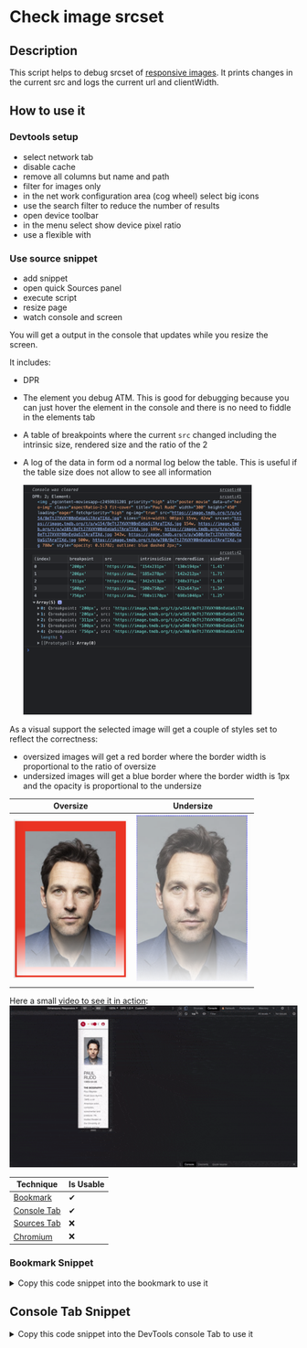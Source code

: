 # Check image srcset

## Description
This script helps to debug srcset of [responsive images](web.dev/responsive-images). 
It prints changes in the current src and logs the current url and clientWidth. 

## How to use it

### Devtools setup
- select network tab
- disable cache
- remove all columns but name and path 
- filter for images only 
- in the net work configuration area (cog wheel) select big icons
- use the search filter to reduce the number of results
- open device toolbar
- in the menu select show device pixel ratio
- use a flexible with

### Use source snippet
- add snippet
- open quick Sources panel 
- execute script
- resize page
- watch console and screen

You will get a output in the console that updates while you resize the screen.

It includes:
- DPR
- The element you debug ATM. This is good for debugging because you can just hover the element in the console and there is no need to fiddle in the elements tab
- A table of breakpoints where the current `src` changed including the intrinsic size, rendered size and the ratio of the 2
- A log of the data in form od a normal log below the table. This is useful if the table size does not allow to see all information

  <img src="./assets/srcset-script-debugging--console_michael-hladky.png" alt="srcset debugging console output" width="400"/>

As a visual support the selected image will get a couple of styles set to reflect the correctness:
- oversized images will get a red border where the border width is proportional to the ratio of oversize
- undersized images will get a blue border where the border width is 1px and the opacity is proportional to the undersize

| Oversize    | Undersize  |
| ----------- | ---------- |
| <img src="./assets/srcset-script-debugging--oversize_michael-hladky.png" alt="srcset debugging oversized images" width="200"/> | <img src="./assets/srcset-script-debugging--undersize_michael-hladky.png" alt="srcset debugging undersized images" width="200"/> | 

Here a small [video to see it in action](./assets/srcset-script-debugging__michael-hladky.mp4):  
[<img src="./assets/srcset-script-debugging__michael-hladky.gif">](./assets/srcset-script-debugging__michael-hladky.mp4)



<!-- START-HOW_TO[bookmark,console-tab] -->


| Technique   | Is Usable  |
| ----------- | ---------- |
| [Bookmark](https://github.com/push-based/web-performance-tools/blob/main/docs/how-to-use-it-with-bookmarks) |      ✔    | 
| [Console Tab](https://github.com/push-based/web-performance-tools/blob/main/docs/how-to-use-it-with-console-tab.md) |      ✔    | 
| [Sources Tab](https://github.com/push-based/web-performance-tools/blob/main/docs/how-to-use-it-with-sources-tab.md) |      ❌    | 
| [Chromium](https://github.com/push-based/web-performance-tools/blob/main/docs/how-to-use-it-with-chromium.md)       |      ❌    |
    


### Bookmark Snippet



<details>

<summary>Copy this code snippet into the bookmark to use it</summary>


```javascript

javascript:(() => {function checkImgSrcset(selector) {
    selector = selector || prompt('Img selector (e.g. div.test > img)');
    let lastSrc = '';
    const switches = [];
    const el = document.querySelector(selector);
    if (!el) {
        throw (`Could not fnd any element with selector ${selector}`);
    }
    const resizeObserver = new ResizeObserver((entries) => {
        const clientWidth = document.body.clientWidth;
        for (const entry of entries) {
            const img = entry.target;
            if (lastSrc !== img.currentSrc) {
                lastSrc = img.currentSrc;
                lastSrc && loadImg(lastSrc).then(i => {
                    switches.push({
                        clientWidth,
                        element: el,
                        src: lastSrc,
                        intrinsicWith: i.width,
                        intrinsicHeight: i.height,
                        renderedWith: el.clientWidth,
                        renderedHeight: el.clientHeight,
                        sizeDiff: ((i.width * i.height) / (el.clientWidth * el.clientHeight))
                    });
                    highlightElement(switches);
                    logData(switches);
                });
                highlightElement(switches);
                logData(switches);
            }
        }
    });
    resizeObserver.observe(el);
}
function logData(data) {
    console.clear();
    console.table(prepareTable(data));
}
function highlightElement(arr) {
    arr.forEach(o => {
        const { element, intrinsicWith, intrinsicHeight } = o;
        if (element && intrinsicWith && intrinsicHeight) {
            const d = ((intrinsicWith * intrinsicHeight) / (element.clientWidth * element.clientHeight));
            // for over-size border for under-size opacity?
            element.style.border = 1 + 'px solid red';
            element.style.opacity = 0.5 * d;
        }
    });
}
function prepareTable(arr) {
    return arr
        .map(({ element, ...inTable }) => ({
        dpr: window.devicePixelRatio,
        clientWidth: inTable.clientWidth + 'px',
        src: inTable.src,
        intrinsicSize: inTable.intrinsicWith + 'x' + inTable.intrinsicHeight + 'px',
        renderedSize: inTable.renderedWith + 'x' + inTable.renderedHeight + 'px',
        sizeDiff: inTable.sizeDiff.toFixed(2)
    }));
}
function loadImg(url) {
    return new Promise((resolve, reject) => {
        const img = new Image;
        img.onload = function () {
            resolve(img);
        };
        img.onerror = (e) => reject(e);
        img.src = url;
    });
}
;
checkImgSrcset();
})()
``` 




</details>



## Console Tab Snippet

<details>

<summary>Copy this code snippet into the DevTools console Tab to use it</summary>


```javascript

function checkImgSrcset(selector) {
    selector = selector || prompt('Img selector (e.g. div.test > img)');
    let lastSrc = '';
    const switches = [];
    const el = document.querySelector(selector);
    if (!el) {
        throw (`Could not fnd any element with selector ${selector}`);
    }
    const resizeObserver = new ResizeObserver((entries) => {
        const clientWidth = document.body.clientWidth;
        for (const entry of entries) {
            const img = entry.target;
            if (lastSrc !== img.currentSrc) {
                lastSrc = img.currentSrc;
                lastSrc && loadImg(lastSrc).then(i => {
                    switches.push({
                        clientWidth,
                        element: el,
                        src: lastSrc,
                        intrinsicWith: i.width,
                        intrinsicHeight: i.height,
                        renderedWith: el.clientWidth,
                        renderedHeight: el.clientHeight,
                        sizeDiff: ((i.width * i.height) / (el.clientWidth * el.clientHeight))
                    });
                    highlightElement(switches);
                    logData(switches);
                });
                highlightElement(switches);
                logData(switches);
            }
        }
    });
    resizeObserver.observe(el);
}
function logData(data) {
    console.clear();
    console.table(prepareTable(data));
}
function highlightElement(arr) {
    arr.forEach(o => {
        const { element, intrinsicWith, intrinsicHeight } = o;
        if (element && intrinsicWith && intrinsicHeight) {
            const d = ((intrinsicWith * intrinsicHeight) / (element.clientWidth * element.clientHeight));
            // for over-size border for under-size opacity?
            element.style.border = 1 + 'px solid red';
            element.style.opacity = 0.5 * d;
        }
    });
}
function prepareTable(arr) {
    return arr
        .map(({ element, ...inTable }) => ({
        dpr: window.devicePixelRatio,
        clientWidth: inTable.clientWidth + 'px',
        src: inTable.src,
        intrinsicSize: inTable.intrinsicWith + 'x' + inTable.intrinsicHeight + 'px',
        renderedSize: inTable.renderedWith + 'x' + inTable.renderedHeight + 'px',
        sizeDiff: inTable.sizeDiff.toFixed(2)
    }));
}
function loadImg(url) {
    return new Promise((resolve, reject) => {
        const img = new Image;
        img.onload = function () {
            resolve(img);
        };
        img.onerror = (e) => reject(e);
        img.src = url;
    });
}
;
checkImgSrcset();

``` 




</details>




<!-- END-HOW_TO -->


































































